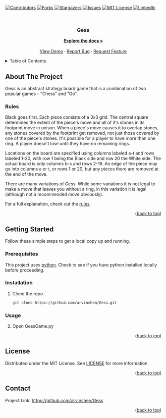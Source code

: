 <div id="top"></div>

<!-- PROJECT SHIELDS -->

<!--
*** I'm using markdown "reference style" links for readability.
*** Reference links are enclosed in brackets [ ] instead of parentheses ( ).
*** See the bottom of this document for the declaration of the reference variables
*** for contributors-url, forks-url, etc. This is an optional, concise syntax you may use.
*** https://www.markdownguide.org/basic-syntax/#reference-style-links
-->

[![Contributors][contributors-shield]][contributors-url]
[![Forks][forks-shield]][forks-url]
[![Stargazers][stars-shield]][stars-url]
[![Issues][issues-shield]][issues-url]
[![MIT License][license-shield]][license-url]
[![LinkedIn][linkedin-shield]][linkedin-url]

<!-- PROJECT LOGO -->

<br />
<h3 align="center">Gess</h3>

  <p align="center">
    <a href="https://github.com/arvinshen/Gess"><strong>Explore the docs »</strong></a>
    <br />
    <br />
    <a href="https://github.com/arvinshen/Gess">View Demo</a>
    ·
    <a href="https://github.com/arvinshen/Gess/issues">Report Bug</a>
    ·
    <a href="https://github.com/arvinshen/Gess/issues">Request Feature</a>
  </p>
</div>

<!-- TABLE OF CONTENTS -->

<details>
  <summary>Table of Contents</summary>
  <ol>
    <li>
      <a href="#about-the-project">About The Project</a>
    </li>
    <li>
      <a href="#getting-started">Getting Started</a>
      <ul>
        <li><a href="#prerequisites">Prerequisites</a></li>
        <li><a href="#installation">Installation</a></li>
        <li><a href="#usage">Usage</a></li>
      </ul>
    </li>
    <li><a href="#license">License</a></li>
    <li><a href="#contact">Contact</a></li>
  </ol>
</details>

<!-- ABOUT THE PROJECT -->

## About The Project

Gess is an abstract strategy board game that is a combination of two popular games - "Chess" and "Go".

### Rules

Black goes first. Each piece consists of a 3x3 grid. The central square determines the extent of the piece's move and all of it's stones in its footprint move in unison. When a piece's move causes it to overlap stones, any stones covered by the footprint get removed, not just those covered by one of the piece's stones.
It's possible for a player to have more than one ring. A player doesn't lose until they have no remaining rings.

Locations on the board are specified using columns labeled a-t and rows labeled 1-20,
with row 1 being the Black side and row 20 the White side. The actual board is only columns b-s and rows 2-19. An edge of the piece may go into columns a or t, or rows 1 or 20, but any pieces there are removed at the end of the move.

There are many variations of Gess. While some variations it is not legal to make a move that leaves you without a ring, in this variation it is legal (although not a recommended move obviously).

For a full explanation, check out the [rules](https://www.wikiwand.com/en/Gess).

<p align="right">(<a href="#top">back to top</a>)</p>

<!-- GETTING STARTED -->

## Getting Started

Follow these simple steps to get a local copy up and running.

### Prerequisites

This project uses [python](https://www.python.org/). Check to see if you have python installed locally before proceeding.

### Installation

1.  Clone the repo
    ```sh
    git clone https://github.com/arvinshen/Gess.git
    ```

### Usage

2.  Open GessGame.py

<p align="right">(<a href="#top">back to top</a>)</p>

<!-- LICENSE -->

## License

Distributed under the MIT License. See [LICENSE][license-url] for more information.

<p align="right">(<a href="#top">back to top</a>)</p>

<!-- CONTACT -->

## Contact

Project Link: <https://github.com/arvinshen/Gess>

<p align="right">(<a href="#top">back to top</a>)</p>

<!-- MARKDOWN LINKS & IMAGES -->

<!-- https://www.markdownguide.org/basic-syntax/#reference-style-links -->

[contributors-shield]: https://img.shields.io/github/contributors/arvinshen/Gess.svg?style=for-the-badge

[contributors-url]: https://github.com/arvinshen/Gess/graphs/contributors

[forks-shield]: https://img.shields.io/github/forks/arvinshen/Gess.svg?style=for-the-badge

[forks-url]: https://github.com/arvinshen/Gess/network/members

[stars-shield]: https://img.shields.io/github/stars/arvinshen/Gess.svg?style=for-the-badge

[stars-url]: https://github.com/arvinshen/Gess/stargazers

[issues-shield]: https://img.shields.io/github/issues/arvinshen/Gess.svg?style=for-the-badge

[issues-url]: https://github.com/arvinshen/Gess/issues

[license-shield]: https://img.shields.io/github/license/arvinshen/Gess.svg?style=for-the-badge

[license-url]: https://github.com/arvinshen/Gess/blob/main/LICENSE

[linkedin-shield]: https://img.shields.io/badge/-LinkedIn-black.svg?style=for-the-badge&logo=linkedin&colorB=555

[linkedin-url]: https://linkedin.com/in/linkedin_username
